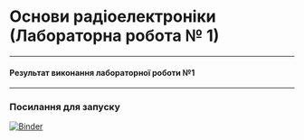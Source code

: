 # Основи радіоелектроніки (Лабораторна робота № 1) 
---
#### Результат виконання лабораторної роботи №1
---
### Посилання для запуску
[![Binder](https://mybinder.org/badge_logo.svg)](https://mybinder.org/v2/gh/vim4all/Lectures_Basics_of_radio_electronics_in_Ukrainian/HEAD)
